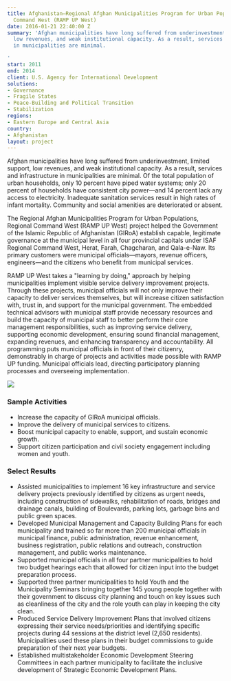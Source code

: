 ```yaml
---
title: Afghanistan—Regional Afghan Municipalities Program for Urban Populations, Regional
  Command West (RAMP UP West)
date: 2016-01-21 22:40:00 Z
summary: 'Afghan municipalities have long suffered from underinvestment, limited support,
  low revenues, and weak institutional capacity. As a result, services and infrastructure
  in municipalities are minimal.

'
start: 2011
end: 2014
client: U.S. Agency for International Development
solutions:
- Governance
- Fragile States
- Peace-Building and Political Transition
- Stabilization
regions:
- Eastern Europe and Central Asia
country:
- Afghanistan
layout: project
---
```


Afghan municipalities have long suffered from underinvestment, limited support, low revenues, and weak institutional capacity. As a result, services and infrastructure in municipalities are minimal. Of the total population of urban households, only 10 percent have piped water systems; only 20 percent of households have consistent city power—and 14 percent lack any access to electricity. Inadequate sanitation services result in high rates of infant mortality. Community and social amenities are deteriorated or absent.

The Regional Afghan Municipalities Program for Urban Populations, Regional Command West (RAMP UP West) project helped the Government of the Islamic Republic of Afghanistan (GIRoA) establish capable, legitimate governance at the municipal level in all four provincial capitals under ISAF Regional Command West, Herat, Farah, Chagcharan, and Qala-e-Naw. Its primary customers were municipal officials—mayors, revenue officers, engineers—and the citizens who benefit from municipal services.

RAMP UP West takes a "learning by doing," approach by helping municipalities implement visible service delivery improvement projects. Through these projects, municipal officials will not only improve their capacity to deliver services themselves, but will increase citizen satisfaction with, trust in, and support for the municipal government. The embedded technical advisors with municipal staff provide necessary resources and build the capacity of municipal staff to better perform their core management responsibilities, such as improving service delivery, supporting economic development, ensuring sound financial management, expanding revenues, and enhancing transparency and accountability. All programming puts municipal officials in front of their citizenry, demonstrably in charge of projects and activities made possible with RAMP UP funding. Municipal officials lead, directing participatory planning processes and overseeing implementation.

![][1]

###  Sample Activities

* Increase the capacity of GIRoA municipal officials.
* Improve the delivery of municipal services to citizens.
* Boost municipal capacity to enable, support, and sustain economic growth.
* Support citizen participation and civil society engagement including women and youth.

###  Select Results

* Assisted municipalities to implement 16 key infrastructure and service delivery projects previously identified by citizens as urgent needs, including construction of sidewalks, rehabilitation of roads, bridges and drainage canals, building of Boulevards, parking lots, garbage bins and public green spaces.
* Developed Municipal Management and Capacity Building Plans for each municipality and trained so far more than 200 municipal officials in municipal finance, public administration, revenue enhancement, business registration, public relations and outreach, construction management, and public works maintenance.
* Supported municipal officials in all four partner municipalities to hold two budget hearings each that allowed for citizen input into the budget preparation process.
* Supported three partner municipalities to hold Youth and the Municipality Seminars bringing together 145 young people together with their government to discuss city planning and touch on key issues such as cleanliness of the city and the role youth can play in keeping the city clean.
* Produced Service Delivery Improvement Plans that involved citizens expressing their service needs/priorities and identifying specific projects during 44 sessions at the district level (2,650 residents).  Municipalities used these plans in their budget commissions to guide preparation of their next year budgets.
* Established multistakeholder Economic Development Steering Committees in each partner municipality to facilitate the inclusive development of Strategic Economic Development Plans.

[1]: https://assetify-dai.com/projects/RampUpWest_0.jpg
